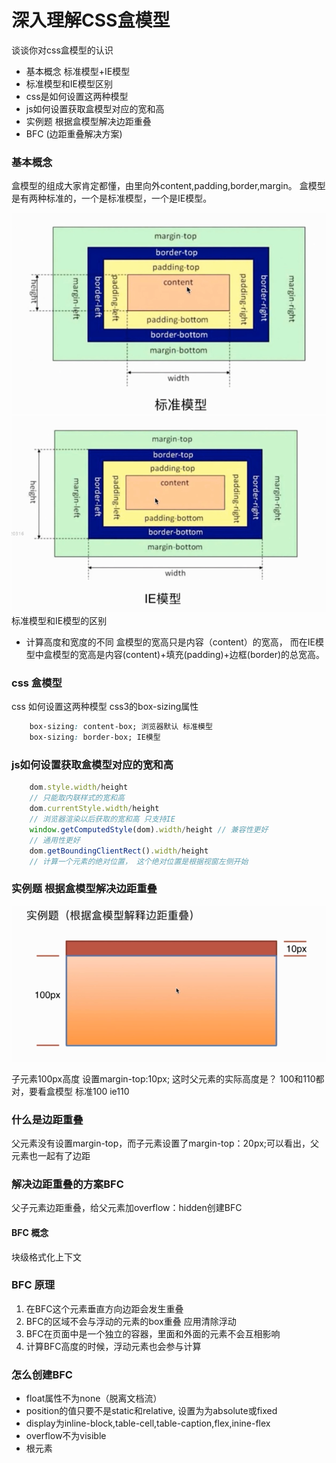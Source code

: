 # 深入理解CSS盒模型

谈谈你对css盒模型的认识
- 基本概念 标准模型+IE模型
- 标准模型和IE模型区别
- css是如何设置这两种模型
- js如何设置获取盒模型对应的宽和高
- 实例题 根据盒模型解决边距重叠
- BFC (边距重叠解决方案)
### 基本概念
盒模型的组成大家肯定都懂，由里向外content,padding,border,margin。
盒模型是有两种标准的，一个是标准模型，一个是IE模型。

![](./assets/model.png)
![](./assets/IEmodel.png)
标准模型和IE模型的区别

- 计算高度和宽度的不同
盒模型的宽高只是内容（content）的宽高，
而在IE模型中盒模型的宽高是内容(content)+填充(padding)+边框(border)的总宽高。
### css 盒模型
css 如何设置这两种模型
css3的box-sizing属性

```css
	box-sizing: content-box; 浏览器默认 标准模型
	box-sizing: border-box; IE模型
```

### js如何设置获取盒模型对应的宽和高

```javascript
	dom.style.width/height
	// 只能取内联样式的宽和高
	dom.currentStyle.width/height
	// 浏览器渲染以后获取的宽和高 只支持IE
	window.getComputedStyle(dom).width/height // 兼容性更好
	// 通用性更好
	dom.getBoundingClientRect().width/height
	// 计算一个元素的绝对位置， 这个绝对位置是根据视窗左侧开始
```

### 实例题 根据盒模型解决边距重叠

![](./assets/margin.png)

子元素100px高度 设置margin-top:10px; 这时父元素的实际高度是？
100和110都对，要看盒模型
标准100 ie110

### 什么是边距重叠
父元素没有设置margin-top，而子元素设置了margin-top：20px;可以看出，父元素也一起有了边距

### 解决边距重叠的方案BFC
父子元素边距重叠，给父元素加overflow：hidden创建BFC

#### BFC 概念
块级格式化上下文
### BFC 原理

1. 在BFC这个元素垂直方向边距会发生重叠
2. BFC的区域不会与浮动的元素的box重叠 应用清除浮动
3. BFC在页面中是一个独立的容器，里面和外面的元素不会互相影响
4. 计算BFC高度的时候，浮动元素也会参与计算

### 怎么创建BFC

- float属性不为none（脱离文档流）
- position的值只要不是static和relative, 设置为为absolute或fixed
- display为inline-block,table-cell,table-caption,flex,inine-flex
- overflow不为visible
- 根元素

